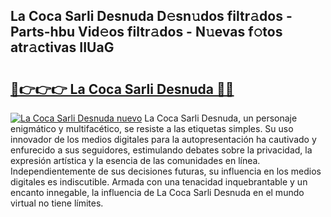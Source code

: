 ## La Coca Sarli Desnuda D𝚎sn𝚞dos filtr𝚊dos - Parts-hbu Vid𝚎os filtr𝚊dos - N𝚞evas f𝚘tos atr𝚊ctivas IIUaG

# <h2><a href="http://mbcxha.tromn.icu/?c=La+Coca+Sarli+Desnuda">🔗👉👉👉 La Coca Sarli Desnuda 🔗🔗</a></h2>

[![La Coca Sarli Desnuda nuevo](https://i.imgur.com/pEAQMta.gif)](http://mbcxha.tromn.icu/?c=La+Coca+Sarli+Desnuda)
La Coca Sarli Desnuda, un personaje enigmático y multifacético, se resiste a las etiquetas simples. Su uso innovador de los medios digitales para la autopresentación ha cautivado y enfurecido a sus seguidores, estimulando debates sobre la privacidad, la expresión artística y la esencia de las comunidades en línea. Independientemente de sus decisiones futuras, su influencia en los medios digitales es indiscutible. Armada con una tenacidad inquebrantable y un encanto innegable, la influencia de La Coca Sarli Desnuda en el mundo virtual no tiene límites.
